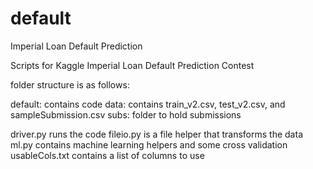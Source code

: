 default
=======

Imperial Loan Default Prediction

Scripts for Kaggle Imperial Loan Default Prediction Contest

folder structure is as follows:

default: contains code
data: contains train_v2.csv, test_v2.csv, and sampleSubmission.csv
  subs: folder to hold submissions

driver.py runs the code
fileio.py is a file helper that transforms the data
ml.py contains machine learning helpers and some cross validation
usableCols.txt contains a list of columns to use

